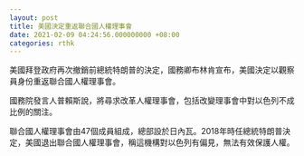 ```yaml
---
layout: post
title: 美國決定重返聯合國人權理事會
date: 2021-02-09 04:24:56.000000000 +08:00
categories: rthk
---
```


美國拜登政府再次撤銷前總統特朗普的決定，國務卿布林肯宣布，美國決定以觀察員身份重返聯合國人權理事會。

國務院發言人普賴斯說，將尋求改革人權理事會，包括改變理事會中對以色列不成比例的關注。

聯合國人權理事會由47個成員組成，總部設於日內瓦。2018年時任總統特朗普決定，美國退出聯合國人權理事會，稱這機構對以色列有偏見，無法有效保護人權。
